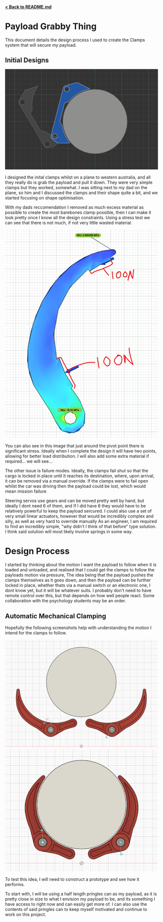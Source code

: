 #### [< Back to README.md](/README.md)

# Payload Grabby Thing
This document details the design process I used to create the Clamps system that will secure my payload. 

## Initial Designs 

<img src='../media/clampdemo1.png'>

I designed the inital clamps whilst on a plane to western australia, and all they really do is grab the payload and pull it down. They were very simple clamps but they worked, somewhat. I was sitting next to my dad on the plane, so him and I discussed the clamps and their shape quite a bit, and we started focusing on shape optimisation.

With my dads reccomendation I removed as much excess material as possible to create the most barebones clamp possible, then I can make it look pretty once I know all the design constraints. 
Using a stress test we can see that there is not much, if not very little wasted material.

<img src='../media/Barebones Stresstest.png'>

You can also see in this image that just around the pivot point there is significant stress. Ideally when I complete the design it will have two points, allowing for better load distribution. I will also add some extra material if required... we will see...

The other issue is failure modes. Ideally, the clamps fail shut so that the cargo is locked in place until it reaches its destination, where, upon arrival, it can be removed via a manual override. If the clamps were to fail open whilst the car was driving then the payload could be lost, which would mean mission failure

Steering servos use gears and can be moved pretty well by hand, but ideally I dont need 6 of them, and If I did have 6 they would have to be relatively powerful to keep the payload sercured. I could also use a set of very small linear actuators, however that would be incredibly complex and silly, as well as very hard to override manually As an engineer, I am required to find an incredibly simple, "why didn't I think of that before" type solution. I think said solution will most likely involve springs in some way.

# Design Process 

I started by thinking about the motion I want the payload to follow when it is loaded and unloaded, and realised that I could get the clamps to follow the payloads motion via pressure, The idea being that the payload pushes the clamps themselves as it goes down, and then the payload can be further locked in place, whether thats via a manual switch or an electronic one, I dont know yet, but it will be whatever suits. I probably don't need to have remote control over this, but that depends on how well people react. Some collaboration with the psychology students may be an order.

## Automatic Mechanical Clamping 

Hopefully the following screenshots help with understanding the motion I intend for the clamps to follow.

<img src='../media/autoclampopen.png'>
<img src='../media/autoclampclosed.png'>

To test this idea, I will need to construct a prototype and see how it performs.

To start with, I will be using a half length pringles can as my payload, as it is pretty close in size to what I envision my payload to be, and its something I have access to right now and can easily get more of. I can also use the contents of said pringles can to keep myself motivated and continue to work on this project.